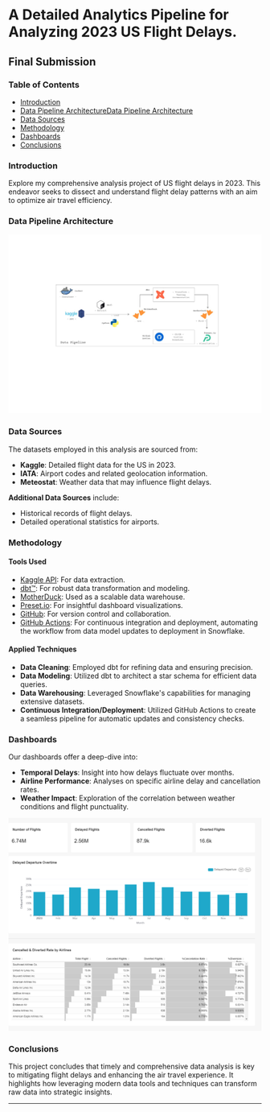 # A Detailed Analytics Pipeline for Analyzing 2023 US Flight Delays.

## Final Submission

### Table of Contents
- [Introduction](#introduction)
- [Data Pipeline ArchitectureData Pipeline Architecture](#data-pipeline-architecture)
- [Data Sources](#data-sources)
- [Methodology](#methodology)
- [Dashboards](#dashboards)
- [Conclusions](#conclusions)

### Introduction

Explore my comprehensive analysis project of US flight delays in 2023. This endeavor seeks to dissect and understand flight delay patterns with an aim to optimize air travel efficiency.
### Data Pipeline Architecture
![](https://github.com/ukokobili/delayed_flights/blob/main/assets/pipeline.jpg)
### Data Sources

The datasets employed in this analysis are sourced from:

- **Kaggle**: Detailed flight data for the US in 2023.
- **IATA**: Airport codes and related geolocation information.
- **Meteostat**: Weather data that may influence flight delays.

**Additional Data Sources** include:
- Historical records of flight delays.
- Detailed operational statistics for airports.

### Methodology

#### Tools Used
- [Kaggle API](#): For data extraction.
- [dbt™](#): For robust data transformation and modeling.
- [MotherDuck](#): Used as a scalable data warehouse.
- [Preset.io](#): For insightful dashboard visualizations.
- [GitHub](#): For version control and collaboration.
- [GitHub Actions](#): For continuous integration and deployment, automating the workflow from data model updates to deployment in Snowflake.

#### Applied Techniques
- **Data Cleaning**: Employed dbt for refining data and ensuring precision.
- **Data Modeling**: Utilized dbt to architect a star schema for efficient data queries.
- **Data Warehousing**: Leveraged Snowflake's capabilities for managing extensive datasets.
- **Continuous Integration/Deployment**: Utilized GitHub Actions to create a seamless pipeline for automatic updates and consistency checks.

### Dashboards

Our dashboards offer a deep-dive into:
- **Temporal Delays**: Insight into how delays fluctuate over months.
- **Airline Performance**: Analyses on specific airline delay and cancellation rates.
- **Weather Impact**: Exploration of the correlation between weather conditions and flight punctuality.

![](https://github.com/ukokobili/delayed_flights/blob/main/assets/dashboard.jpg)

### Conclusions

This project concludes that timely and comprehensive data analysis is key to mitigating flight delays and enhancing the air travel experience. It highlights how leveraging modern data tools and techniques can transform raw data into strategic insights.

---

